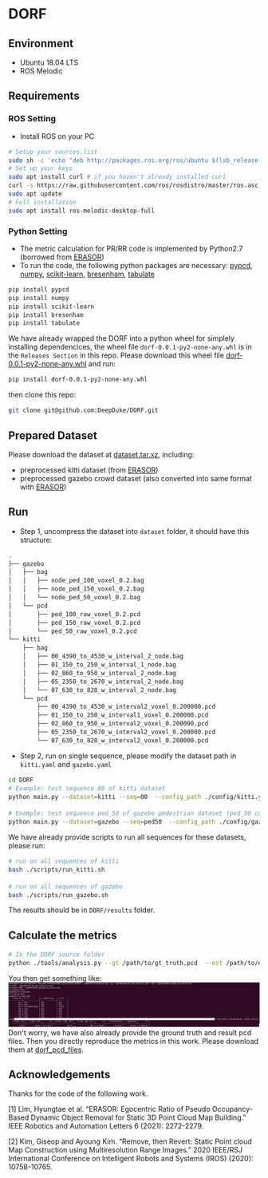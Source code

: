 # DORF

## Environment
- Ubuntu 18.04 LTS
- ROS Melodic

## Requirements
### ROS Setting 
- Install ROS on your PC
```Bash
# Setup your sources.list
sudo sh -c 'echo "deb http://packages.ros.org/ros/ubuntu $(lsb_release -sc) main" > /etc/apt/sources.list.d/ros-latest.list'
# Set up your keys
sudo apt install curl # if you haven't already installed curl
curl -s https://raw.githubusercontent.com/ros/rosdistro/master/ros.asc | sudo apt-key add -
sudo apt update
# Full installation
sudo apt install ros-melodic-desktop-full
```

### Python Setting
- The metric calculation for PR/RR code is implemented by Python2.7 (borrowed from [ERASOR](https://github.com/LimHyungTae/ERASOR))
- To run the code, the following python packages are necessary: [pypcd](https://github.com/dimatura/pypcd), [numpy](https://numpy.org/), [scikit-learn](https://scikit-learn.org/stable/index.html), [bresenham](https://pypi.org/project/bresenham/), [tabulate](https://github.com/gregbanks/python-tabulate)

```Python2.7
pip install pypcd
pip install numpy
pip install scikit-learn
pip install bresenham
pip install tabulate
```

We have already wrapped the DORF into a python wheel for simplely installing dependencices, the wheel file `dorf-0.0.1-py2-none-any.whl` is in the `Releases Section` in this repo. Please download this wheel file [dorf-0.0.1-py2-none-any.whl](https://github.com/DeepDuke/DORF/releases/tag/v0.0.1) and run:
```bash
pip install dorf-0.0.1-py2-none-any.whl
```
then clone this repo:
```bash
git clone git@github.com:DeepDuke/DORF.git
```
## Prepared Dataset
Please download the dataset at [dataset.tar.xz](https://drive.google.com/file/d/1icWZ2iCqT6aMzym-_f_Mc-dekMN-G-yJ/view?usp=sharing),  including:
- preprocessed kitti dataset (from [ERASOR](https://github.com/LimHyungTae/ERASOR))
- preprocessed gazebo crowd dataset (also converted into same format with [ERASOR](https://github.com/LimHyungTae/ERASOR))


## Run

- Step 1, uncompress the dataset into `dataset` folder, it should have this structure:
```bash
.
├── gazebo
│   ├── bag
│   │   ├── node_ped_100_voxel_0.2.bag
│   │   ├── node_ped_150_voxel_0.2.bag
│   │   └── node_ped_50_voxel_0.2.bag
│   └── pcd
│       ├── ped_100_raw_voxel_0.2.pcd
│       ├── ped_150_raw_voxel_0.2.pcd
│       └── ped_50_raw_voxel_0.2.pcd
└── kitti
    ├── bag
    │   ├── 00_4390_to_4530_w_interval_2_node.bag
    │   ├── 01_150_to_250_w_interval_1_node.bag
    │   ├── 02_860_to_950_w_interval_2_node.bag
    │   ├── 05_2350_to_2670_w_interval_2_node.bag
    │   └── 07_630_to_820_w_interval_2_node.bag
    └── pcd
        ├── 00_4390_to_4530_w_interval2_voxel_0.200000.pcd
        ├── 01_150_to_250_w_interval1_voxel_0.200000.pcd
        ├── 02_860_to_950_w_interval2_voxel_0.200000.pcd
        ├── 05_2350_to_2670_w_interval2_voxel_0.200000.pcd
        └── 07_630_to_820_w_interval2_voxel_0.200000.pcd
```

- Step 2, run on single sequence, please modify the dataset path in `kitti.yaml` and `gazebo.yaml`
```bash
cd DORF
# Example: test sequence 00 of kitti dataset
python main.py --dataset=kitti --seq=00  --config_path ./config/kitti.yaml --n_proc=10

# Example: test sequence ped_50 of gazebo pedestrian dataset (ped_50 contains 50 pedestrians) 
python main.py --dataset=gazebo --seq=ped50  --config_path ./config/gazebo.yaml --n_proc=10
``` 

We have already provide scripts to run all sequences for these datasets, please run:
```bash
# run on all sequences of kitti
bash ./scripts/run_kitti.sh

# run on all sequences of gazebo
bash ./scripts/run_gazebo.sh
``` 

The results should be in `DORF/results` folder.

## Calculate the metrics
```bash
# In the DORF source folder
python ./tools/analysis.py --gt /path/to/gt_truth.pcd  --est /path/to/estimated_static_map.pcd 
```
You then get something like:
![](./doc/evaluation.png)
Don't worry, we have also already provide the ground truth and result pcd files. Then you directly reproduce the metrics in this work. Please download them at [dorf_pcd_files](https://drive.google.com/file/d/1wdjOwMGXblpk9CUYGP2mIqrrWqtSCc9I/view?usp=sharing).


## Acknowledgements
Thanks for the code of the following work.

[1] Lim, Hyungtae et al. “ERASOR: Egocentric Ratio of Pseudo Occupancy-Based Dynamic Object Removal for Static 3D Point Cloud Map Building.” IEEE Robotics and Automation Letters 6 (2021): 2272-2279.

[2] Kim, Giseop and Ayoung Kim. “Remove, then Revert: Static Point cloud Map Construction using Multiresolution Range Images.” 2020 IEEE/RSJ International Conference on Intelligent Robots and Systems (IROS) (2020): 10758-10765.
